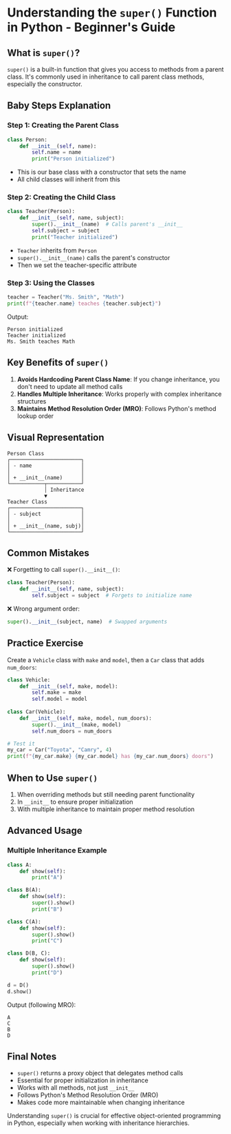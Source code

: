 # Understanding the `super()` Function in Python - Beginner's Guide

## What is `super()`?

`super()` is a built-in function that gives you access to methods from a parent class. It's commonly used in inheritance to call parent class methods, especially the constructor.

## Baby Steps Explanation

### Step 1: Creating the Parent Class
```python
class Person:
    def __init__(self, name):
        self.name = name
        print("Person initialized")
```
- This is our base class with a constructor that sets the name
- All child classes will inherit from this

### Step 2: Creating the Child Class
```python
class Teacher(Person):
    def __init__(self, name, subject):
        super().__init__(name)  # Calls parent's __init__
        self.subject = subject
        print("Teacher initialized")
```
- `Teacher` inherits from `Person`
- `super().__init__(name)` calls the parent's constructor
- Then we set the teacher-specific attribute

### Step 3: Using the Classes
```python
teacher = Teacher("Ms. Smith", "Math")
print(f"{teacher.name} teaches {teacher.subject}")
```
Output:
```
Person initialized
Teacher initialized
Ms. Smith teaches Math
```

## Key Benefits of `super()`

1. **Avoids Hardcoding Parent Class Name**: If you change inheritance, you don't need to update all method calls
2. **Handles Multiple Inheritance**: Works properly with complex inheritance structures
3. **Maintains Method Resolution Order (MRO)**: Follows Python's method lookup order

## Visual Representation

```
Person Class
┌───────────────────────┐
│ - name                │
│                       │
│ + __init__(name)      │
└───────────┬───────────┘
            │ Inheritance
            ▼
Teacher Class
┌───────────────────────┐
│ - subject             │
│                       │
│ + __init__(name, subj)│
└───────────────────────┘
```

## Common Mistakes

❌ Forgetting to call `super().__init__()`:
```python
class Teacher(Person):
    def __init__(self, name, subject):
        self.subject = subject  # Forgets to initialize name
```

❌ Wrong argument order:
```python
super().__init__(subject, name)  # Swapped arguments
```

## Practice Exercise

Create a `Vehicle` class with `make` and `model`, then a `Car` class that adds `num_doors`:

```python
class Vehicle:
    def __init__(self, make, model):
        self.make = make
        self.model = model
    
class Car(Vehicle):
    def __init__(self, make, model, num_doors):
        super().__init__(make, model)
        self.num_doors = num_doors

# Test it
my_car = Car("Toyota", "Camry", 4)
print(f"{my_car.make} {my_car.model} has {my_car.num_doors} doors")
```

## When to Use `super()`

1. When overriding methods but still needing parent functionality
2. In `__init__` to ensure proper initialization
3. With multiple inheritance to maintain proper method resolution

## Advanced Usage

### Multiple Inheritance Example
```python
class A:
    def show(self):
        print("A")

class B(A):
    def show(self):
        super().show()
        print("B")

class C(A):
    def show(self):
        super().show()
        print("C")

class D(B, C):
    def show(self):
        super().show()
        print("D")

d = D()
d.show()
```
Output (following MRO):
```
A
C
B
D
```

## Final Notes

- `super()` returns a proxy object that delegates method calls
- Essential for proper initialization in inheritance
- Works with all methods, not just `__init__`
- Follows Python's Method Resolution Order (MRO)
- Makes code more maintainable when changing inheritance

Understanding `super()` is crucial for effective object-oriented programming in Python, especially when working with inheritance hierarchies.
